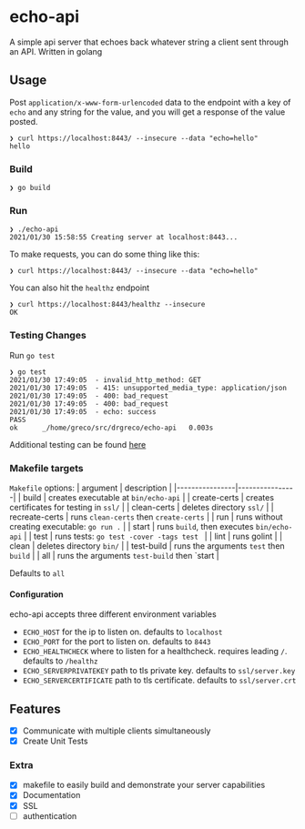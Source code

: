# echo-api

A simple api server that echoes back whatever string a client sent through an API. Written in golang

## Usage

Post `application/x-www-form-urlencoded` data to the endpoint with a key of `echo` and any string for the value, and you will get a response of the value posted.

```
❯ curl https://localhost:8443/ --insecure --data "echo=hello" 
hello
```

### Build

```
❯ go build
```

### Run

```
❯ ./echo-api
2021/01/30 15:58:55 Creating server at localhost:8443...
```


To make requests, you can do some thing like this:
```
❯ curl https://localhost:8443/ --insecure --data "echo=hello"
```

You can also hit the `healthz` endpoint
```
❯ curl https://localhost:8443/healthz --insecure
OK
```

### Testing Changes

Run `go test`

```
❯ go test
2021/01/30 17:49:05  - invalid_http_method: GET
2021/01/30 17:49:05  - 415: unsupported_media_type: application/json
2021/01/30 17:49:05  - 400: bad_request
2021/01/30 17:49:05  - 400: bad_request
2021/01/30 17:49:05  - echo: success
PASS
ok  	_/home/greco/src/drgreco/echo-api	0.003s
```

Additional testing can be found [here](testing/README.md)

### Makefile targets

`Makefile` options:
| argument       | description |
|----------------|----------------|
| build          | creates executable at `bin/echo-api`         |
| create-certs   | creates certificates for testing in `ssl/`   |
| clean-certs    | deletes directory `ssl/`                     |
| recreate-certs | runs `clean-certs` then `create-certs`       |
| run            | runs without creating executable: `go run .` |
| start          | runs `build`, then executes `bin/echo-api`   |
| test           | runs tests: `go test -cover -tags test `     |
| lint           | runs golint                                  |
| clean          | deletes directory `bin/`                     |
| test-build     | runs the arguments `test` then `build`       |
| all            | runs the arguments `test-build` then `start  |


Defaults to `all`

#### Configuration

echo-api accepts three different environment variables
 - `ECHO_HOST` for the ip to listen on. defaults to `localhost`
 - `ECHO_PORT` for the port to listen on. defaults to `8443`
 - `ECHO_HEALTHCHECK` where to listen for a healthcheck. requires leading `/`. defaults to `/healthz`
 - `ECHO_SERVERPRIVATEKEY` path to tls private key. defaults to `ssl/server.key`
 - `ECHO_SERVERCERTIFICATE` path to tls certificate. defaults to `ssl/server.crt`

## Features

  - [x] Communicate with multiple clients simultaneously
  - [x] Create Unit Tests

### Extra

  - [x] makefile to easily build and demonstrate your server capabilities
  - [x] Documentation
  - [x] SSL
  - [ ] authentication
